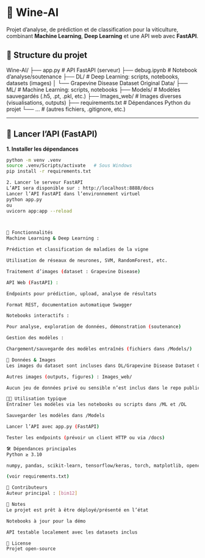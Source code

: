 # 🍇 Wine-AI

Projet d’analyse, de prédiction et de classification pour la viticulture, combinant **Machine Learning**, **Deep Learning** et une API web avec **FastAPI**.

## 📂 Structure du projet

Wine-AI/
├── app.py # API FastAPI (serveur)
├── debug.ipynb # Notebook d’analyse/soutenance
├── DL/ # Deep Learning: scripts, notebooks, datasets (images)
│ └── Grapevine Disease Dataset Original Data/
├── ML/ # Machine Learning: scripts, notebooks
├── Models/ # Modèles sauvegardés (.h5, .pt, .pkl, etc.)
├── Images_web/ # Images diverses (visualisations, outputs)
├── requirements.txt # Dépendances Python du projet
└── ... # (autres fichiers, .gitignore, etc.)


---

## 🚀 Lancer l’API (FastAPI)

**1. Installer les dépendances**
```bash
python -m venv .venv
source .venv/Scripts/activate   # Sous Windows
pip install -r requirements.txt

2. Lancer le serveur FastAPI
L’API sera disponible sur : http://localhost:8888/docs
Lancer l’API FastAPI dans l’environnement virtuel
python app.py
ou
uvicorn app:app --reload



🤖 Fonctionnalités
Machine Learning & Deep Learning :

Prédiction et classification de maladies de la vigne

Utilisation de réseaux de neurones, SVM, RandomForest, etc.

Traitement d’images (dataset : Grapevine Disease)

API Web (FastAPI) :

Endpoints pour prédiction, upload, analyse de résultats

Format REST, documentation automatique Swagger

Notebooks interactifs :

Pour analyse, exploration de données, démonstration (soutenance)

Gestion des modèles :

Chargement/sauvegarde des modèles entraînés (fichiers dans /Models/)

💾 Données & Images
Les images du dataset sont incluses dans DL/Grapevine Disease Dataset Original Data/

Autres images (outputs, figures) : Images_web/

Aucun jeu de données privé ou sensible n’est inclus dans le repo public

🧑‍💻 Utilisation typique
Entraîner les modèles via les notebooks ou scripts dans /ML et /DL

Sauvegarder les modèles dans /Models

Lancer l’API avec app.py (FastAPI)

Tester les endpoints (prévoir un client HTTP ou via /docs)

🛠️ Dépendances principales
Python ≥ 3.10

numpy, pandas, scikit-learn, tensorflow/keras, torch, matplotlib, opencv-python, fastapi, uvicorn, etc.

(voir requirements.txt)

🙌 Contributeurs
Auteur principal : [bim12]

📝 Notes
Le projet est prêt à être déployé/présenté en l’état

Notebooks à jour pour la démo

API testable localement avec les datasets inclus

📄 License
Projet open-source
